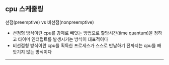 ## cpu 스케줄링
선점(preemptive) vs 비선점(nonpreemptive)
* 선점형 방식이란 cpu를 강제로 빼앗는 방법으로 할당시간(time quantum)을 정하고 타이머 인터럽트를 발생시키는 방식이 대표적이다
* 비선점형 방식이란 cpu를 획득한 프로세스가 스스로 반납하기 전까지는 cpu를 빼앗기지 않는 방식이다
***

